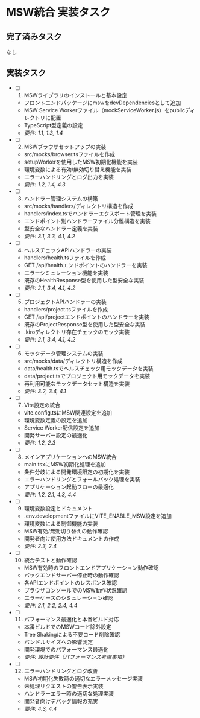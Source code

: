 # MSW統合 実装タスク

## 完了済みタスク

なし

## 実装タスク

- [ ] 1. MSWライブラリのインストールと基本設定
  - フロントエンドパッケージにmswをdevDependenciesとして追加
  - MSW Service Workerファイル（mockServiceWorker.js）をpublicディレクトリに配置
  - TypeScript型定義の設定
  - _要件: 1.1, 1.3, 1.4_

- [ ] 2. MSWブラウザセットアップの実装
  - src/mocks/browser.tsファイルを作成
  - setupWorkerを使用したMSW初期化機能を実装
  - 環境変数による有効/無効切り替え機能を実装
  - エラーハンドリングとログ出力を実装
  - _要件: 1.2, 1.4, 4.3_

- [ ] 3. ハンドラー管理システムの構築
  - src/mocks/handlers/ディレクトリ構造を作成
  - handlers/index.tsでハンドラーエクスポート管理を実装
  - エンドポイント別ハンドラーファイル分離構造を実装
  - 型安全なハンドラー定義を実装
  - _要件: 3.1, 3.3, 4.1, 4.2_

- [ ] 4. ヘルスチェックAPIハンドラーの実装
  - handlers/health.tsファイルを作成
  - GET /api/healthエンドポイントのハンドラーを実装
  - エラーシミュレーション機能を実装
  - 既存のHealthResponse型を使用した型安全な実装
  - _要件: 2.1, 3.4, 4.1, 4.2_

- [ ] 5. プロジェクトAPIハンドラーの実装
  - handlers/project.tsファイルを作成
  - GET /api/projectエンドポイントのハンドラーを実装
  - 既存のProjectResponse型を使用した型安全な実装
  - .kiroディレクトリ存在チェックのモック実装
  - _要件: 2.1, 3.4, 4.1, 4.2_

- [ ] 6. モックデータ管理システムの実装
  - src/mocks/data/ディレクトリ構造を作成
  - data/health.tsでヘルスチェック用モックデータを実装
  - data/project.tsでプロジェクト用モックデータを実装
  - 再利用可能なモックデータセット構造を実装
  - _要件: 3.2, 3.4, 4.1_

- [ ] 7. Vite設定の統合
  - vite.config.tsにMSW関連設定を追加
  - 環境変数定義の設定を追加
  - Service Worker配信設定を追加
  - 開発サーバー設定の最適化
  - _要件: 1.2, 2.3_

- [ ] 8. メインアプリケーションへのMSW統合
  - main.tsxにMSW初期化処理を追加
  - 条件分岐による開発環境限定の初期化を実装
  - エラーハンドリングとフォールバック処理を実装
  - アプリケーション起動フローの最適化
  - _要件: 1.2, 2.1, 4.3, 4.4_

- [ ] 9. 環境変数設定とドキュメント
  - .env.developmentファイルにVITE_ENABLE_MSW設定を追加
  - 環境変数による制御機能の実装
  - MSW有効/無効切り替えの動作確認
  - 開発者向け使用方法ドキュメントの作成
  - _要件: 2.3, 2.4_

- [ ] 10. 統合テストと動作確認
  - MSW有効時のフロントエンドアプリケーション動作確認
  - バックエンドサーバー停止時の動作確認
  - 各APIエンドポイントのレスポンス確認
  - ブラウザコンソールでのMSW動作状況確認
  - エラーケースのシミュレーション確認
  - _要件: 2.1, 2.2, 2.4, 4.4_

- [ ] 11. パフォーマンス最適化と本番ビルド対応
  - 本番ビルドでのMSWコード除外設定
  - Tree Shakingによる不要コード削除確認
  - バンドルサイズへの影響測定
  - 開発環境でのパフォーマンス最適化
  - _要件: 設計要件（パフォーマンス考慮事項）_

- [ ] 12. エラーハンドリングとログ改善
  - MSW初期化失敗時の適切なエラーメッセージ実装
  - 未処理リクエストの警告表示実装
  - ハンドラーエラー時の適切な処理実装
  - 開発者向けデバッグ情報の充実
  - _要件: 4.3, 4.4_
